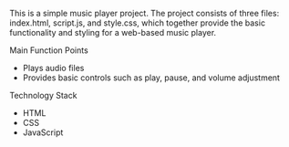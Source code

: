 This is a simple music player project. The project consists of three files: index.html, script.js, and style.css, which together provide the basic functionality and styling for a web-based music player.

Main Function Points

- Plays audio files
- Provides basic controls such as play, pause, and volume adjustment

Technology Stack
- HTML
- CSS
- JavaScript

